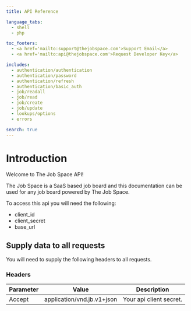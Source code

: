 ```yaml
---
title: API Reference

language_tabs:
  - shell
  - php

toc_footers:
  - <a href='mailto:support@thejobspace.com'>Support Email</a>
  - <a href='mailto:api@thejobspace.com'>Request Developer Key</a>

includes:
  - authentication/authentication
  - authentication/password
  - authentication/refresh
  - authentication/basic_auth
  - job/readall
  - job/read
  - job/create
  - job/update
  - lookups/options
  - errors  

search: true
---
```


# Introduction

Welcome to The Job Space API! 

The Job Space is a SaaS based job board and this documentation can be used for any job board powered by The Job Space.

<aside class="notice">
To access this api you will need the following:
<ul>
    <li>client_id</li>
    <li>client_secret</li>
    <li>base_url</li>
</ul>
</aside>

## Supply data to all requests
You will need to supply the following headers to all requests.

### Headers

Parameter | Value | Description
--------- | ------- | -----------
Accept | application/vnd.jb.v1+json | Your api client secret. 